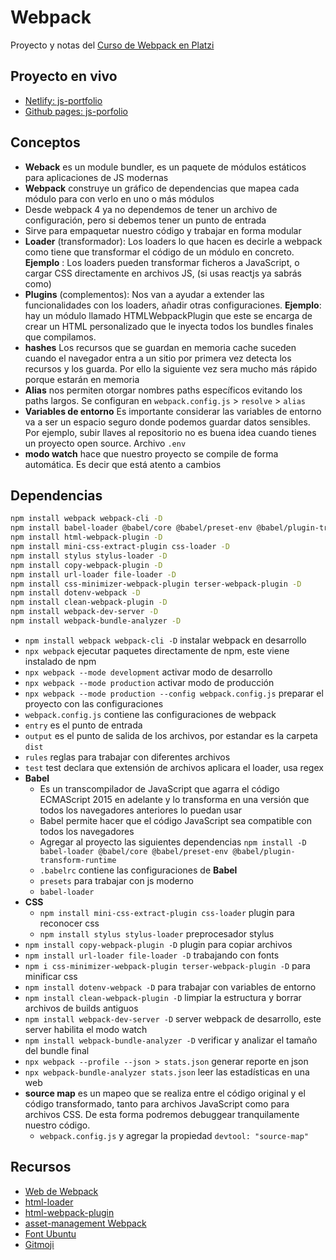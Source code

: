 # Webpack
Proyecto y notas del [Curso de Webpack en Platzi](https://platzi.com/clases/webpack/)

## Proyecto en vivo
- [Netlify: js-portfolio](https://jpportfolio-webpack-hectormoreira.netlify.app/)
- [Github pages: js-porfolio](https://hectormoreira.github.io/js-portfolio/dist/)

## Conceptos
- **Weback** es un module bundler, es un paquete de módulos estáticos para aplicaciones de JS modernas
- **Webpack** construye un gráfico de dependencias que mapea cada módulo para con verlo en uno o más módulos
- Desde webpack 4 ya no dependemos de tener un archivo de configuración, pero si debemos tener un punto de entrada
- Sirve para empaquetar nuestro código y trabajar en forma modular
- **Loader** (transformador): Los loaders lo que hacen es decirle a webpack como tiene que transformar el código de un módulo en concreto. **Ejemplo** : Los loaders pueden transformar ficheros a JavaScript, o cargar CSS directamente en archivos JS, (si usas reactjs ya sabrás como)
- **Plugins** (complementos): Nos van a ayudar a extender las funcionalidades con los loaders, añadir otras configuraciones. **Ejemplo**: hay un módulo llamado HTMLWebpackPlugin que este se encarga de crear un HTML personalizado que le inyecta todos los bundles finales que compilamos.
- **hashes** Los recursos que se guardan en memoria cache suceden cuando el navegador entra a un sitio por primera vez detecta los recursos y los guarda. Por ello la siguiente vez sera mucho más rápido porque estarán en memoria
- **Alias** nos permiten otorgar nombres paths específicos evitando los paths largos. Se configuran en `webpack.config.js` > `resolve` > `alias`
- **Variables de entorno** Es importante considerar las variables de entorno va a ser un espacio seguro donde podemos guardar datos sensibles. Por ejemplo, subir llaves al repositorio no es buena idea cuando tienes un proyecto open source. Archivo `.env`
- **modo watch** hace que nuestro proyecto se compile de forma automática. Es decir que está atento a cambios

## Dependencias
```sh
npm install webpack webpack-cli -D
npm install babel-loader @babel/core @babel/preset-env @babel/plugin-transform-runtime -D
npm install html-webpack-plugin -D
npm install mini-css-extract-plugin css-loader -D
npm install stylus stylus-loader -D
npm install copy-webpack-plugin -D
npm install url-loader file-loader -D
npm install css-minimizer-webpack-plugin terser-webpack-plugin -D
npm install dotenv-webpack -D
npm install clean-webpack-plugin -D
npm install webpack-dev-server -D
npm install webpack-bundle-analyzer -D
```
- `npm install webpack webpack-cli -D` instalar webpack en desarrollo
- `npx webpack` ejecutar paquetes directamente de npm, este viene instalado de npm
- `npx webpack --mode development` activar modo de desarrollo
- `npx webpack --mode production` activar modo de producción
- `npx webpack --mode production --config webpack.config.js` preparar el proyecto con las configuraciones
- `webpack.config.js` contiene las configuraciones de webpack
- `entry` es el punto de entrada
- `output` es el punto de salida de los archivos, por estandar es la carpeta `dist`
- `rules` reglas para trabajar con diferentes archivos
- `test` test declara que extensión de archivos aplicara el loader, usa regex
- **Babel**
    - Es un transcompilador de JavaScript que agarra el código ECMAScript 2015 en adelante y lo transforma en una versión que todos los navegadores anteriores lo puedan usar
    - Babel permite hacer que el código JavaScript sea compatible con todos los navegadores
    - Agregar al proyecto las siguientes dependencias `npm install -D babel-loader @babel/core @babel/preset-env @babel/plugin-transform-runtime`
    - `.babelrc` contiene las configuraciones de **Babel**
    - `presets` para trabajar con js moderno
    - `babel-loader`
- **CSS**
    - `npm install mini-css-extract-plugin css-loader` plugin para reconocer css
    - `npm install stylus stylus-loader` preprocesador stylus
- `npm install copy-webpack-plugin -D` plugin para copiar archivos
- `npm install url-loader file-loader -D` trabajando con fonts
- `npm i css-minimizer-webpack-plugin terser-webpack-plugin -D` para minificar css
- `npm install dotenv-webpack -D` para trabajar con variables de entorno
- `npm install clean-webpack-plugin -D` limpiar la estructura y borrar archivos de builds antiguos
- `npm install webpack-dev-server -D` server webpack de desarrollo, este server habilita el modo watch
- `npm install webpack-bundle-analyzer -D` verificar y analizar el tamaño del bundle final
- `npx webpack --profile --json > stats.json` generar reporte en json
- `npx webpack-bundle-analyzer stats.json` leer las estadísticas en una web
- **source map** es un mapeo que se realiza entre el código original y el código transformado, tanto para archivos JavaScript como para archivos CSS. De esta forma podremos debuggear tranquilamente nuestro código.
    - `webpack.config.js` y agregar la propiedad `devtool: "source-map"`



## Recursos
- [Web de Webpack](https://webpack.js.org/)
- [html-loader](https://webpack.js.org/loaders/html-loader/)
- [html-webpack-plugin](https://webpack.js.org/plugins/html-webpack-plugin/)
- [asset-management Webpack](https://webpack.js.org/guides/asset-management/#loading-images)
- [Font Ubuntu](http://google-webfonts-helper.herokuapp.com/fonts/ubuntu?subsets=cyrillic,latin)
- [Gitmoji](https://github.com/carloscuesta/gitmoji)